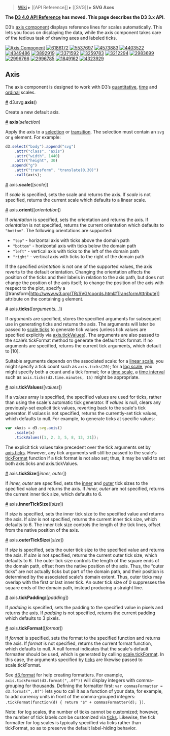 > [Wiki](Home) ▸ [[API Reference]] ▸ [[SVG]] ▸ **SVG Axes**

**The [D3 4.0 API Reference](https://github.com/d3/d3/blob/master/API.md) has moved. This page describes the D3 3.x API.**

D3’s [axis component](http://bl.ocks.org/mbostock/1166403) displays reference lines for scales automatically. This lets you focus on displaying the data, while the axis component takes care of the tedious task of drawing axes and labeled ticks.

[![Axis Component](http://bl.ocks.org/mbostock/raw/1166403/thumbnail.png)](http://bl.ocks.org/mbostock/1166403)
[![6186172](http://bl.ocks.org/mbostock/raw/6186172/thumbnail.png)](http://bl.ocks.org/mbostock/6186172)
[![5537697](http://bl.ocks.org/mbostock/raw/5537697/thumbnail.png)](http://bl.ocks.org/mbostock/5537697)
[![4573883](http://bl.ocks.org/mbostock/raw/4573883/thumbnail.png)](http://bl.ocks.org/mbostock/4573883)
[![4403522](http://bl.ocks.org/mbostock/raw/4403522/thumbnail.png)](http://bl.ocks.org/mbostock/4403522)
[![4349486](http://bl.ocks.org/mbostock/raw/4349486/thumbnail.png)](http://bl.ocks.org/mbostock/4349486)
[![3892919](http://bl.ocks.org/mbostock/raw/3892919/thumbnail.png)](http://bl.ocks.org/mbostock/3892919)
[![3371592](http://bl.ocks.org/mbostock/raw/3371592/thumbnail.png)](http://bl.ocks.org/mbostock/3371592)
[![3259783](http://bl.ocks.org/mbostock/raw/3259783/thumbnail.png)](http://bl.ocks.org/mbostock/3259783)
[![3212294](http://bl.ocks.org/mbostock/raw/3212294/thumbnail.png)](http://bl.ocks.org/mbostock/3212294)
[![2983699](http://bl.ocks.org/mbostock/raw/2983699/thumbnail.png)](http://bl.ocks.org/mbostock/2983699)
[![2996766](http://bl.ocks.org/mbostock/raw/2996766/thumbnail.png)](http://bl.ocks.org/mbostock/2996766)
[![2996785](http://bl.ocks.org/mbostock/raw/2996785/thumbnail.png)](http://bl.ocks.org/mbostock/2996785)
[![1849162](http://bl.ocks.org/mbostock/raw/1849162/thumbnail.png)](http://bl.ocks.org/mbostock/1849162)
[![4323929](http://bl.ocks.org/mbostock/raw/4323929/thumbnail.png)](http://bl.ocks.org/mbostock/4323929)

## Axis

The axis component is designed to work with D3’s [quantitative](Quantitative-Scales), [time](Time-Scales) and [ordinal](Ordinal-Scales) scales.

<a name="axis" href="SVG-Axes#axis">#</a> d3.svg.<b>axis</b>()

Create a new default axis.

<a name="_axis" href="SVG-Axes#_axis">#</a> <b>axis</b>(<i>selection</i>)

Apply the axis to a [selection](Selections) or [transition](Transitions). The selection must contain an `svg` or `g` element. For example:

```js
d3.select("body").append("svg")
    .attr("class", "axis")
    .attr("width", 1440)
    .attr("height", 30)
  .append("g")
    .attr("transform", "translate(0,30)")
    .call(axis);
```

<a name="scale" href="#scale">#</a> axis.<b>scale</b>([<i>scale</i>])

If *scale* is specified, sets the scale and returns the axis. If *scale* is not specified, returns the current scale which defaults to a linear scale.

<a name="orient" href="#orient">#</a> axis.<b>orient</b>([<i>orientation</i>])

If *orientation* is specified, sets the orientation and returns the axis. If *orientation* is not specified, returns the current orientation which defaults to `"bottom"`. The following orientations are supported:

* `"top"` - horizontal axis with ticks above the domain path
* `"bottom"` - horizontal axis with ticks below the domain path
* `"left"` - vertical axis with ticks to the left of the domain path
* `"right"` - vertical axis with ticks to the right of the domain path

If the specified *orientation* is not one of the supported values, the axis reverts to the default orientation. Changing the orientation affects the position of the ticks and their labels in relation to the axis path, but does not change the position of the axis itself; to change the position of the axis with respect to the plot, specify a [[transform|http://www.w3.org/TR/SVG/coords.html#TransformAttribute]] attribute on the containing `g` element.

<a name="ticks" href="#ticks">#</a> axis.<b>ticks</b>([<i>arguments…</i>])

If *arguments* are specified, stores the specified arguments for subsequent use in generating ticks and returns the axis. The arguments will later be passed to [scale.ticks](Quantitative-Scales#linear_ticks) to generate tick values (unless tick values are specified explicitly via [axis.tickValues](#tickValues)). The arguments are also passed to the scale’s tickFormat method to generate the default tick format. If no arguments are specified, returns the current tick arguments, which default to [10].

Suitable arguments depends on the associated scale: for a [linear scale](Quantitative-Scales), you might specify a tick count such as `axis.ticks(20)`; for a [log scale](Quantitative-Scales#log_tickFormat), you might specify both a count and a tick format; for a [time scale](Time-Scales#ticks), a [time interval](Time-Intervals) such as `axis.ticks(d3.time.minutes, 15)` might be appropriate.

<a name="tickValues" href="#tickValues">#</a> axis.<b>tickValues</b>([<i>values</i>])

If a *values* array is specified, the specified values are used for ticks, rather than using the scale's automatic tick generator. If *values* is null, clears any previously-set explicit tick values, reverting back to the scale's tick generator. If *values* is not specified, returns the currently-set tick values, which defaults to null. For example, to generate ticks at specific values:

```js
var xAxis = d3.svg.axis()
    .scale(x)
    .tickValues([1, 2, 3, 5, 8, 13, 21]);
```

The explicit tick values take precedent over the tick arguments set by [axis.ticks](#ticks). However, any  tick arguments will still be passed to the scale's [tickFormat](#tickFormat) function if a tick format is not also set; thus, it may be valid to set both axis.ticks and axis.tickValues.

<a name="tickSize" href="#tickSize">#</a> axis.<b>tickSize</b>([<i>inner, outer</i>])

If *inner, outer* are specified, sets the [inner](#innerTickSize) and [outer](#outerTickSize) tick sizes to the specified value and returns the axis. If *inner, outer* are not specified, returns the current inner tick size, which defaults to 6.

<a name="innerTickSize" href="#innerTickSize">#</a> axis.<b>innerTickSize</b>([<i>size</i>])

If *size* is specified, sets the inner tick size to the specified value and returns the axis. If *size* is not specified, returns the current inner tick size, which defaults to 6. The inner tick size controls the length of the tick lines, offset from the native position of the axis.

<a name="outerTickSize" href="#outerTickSize">#</a> axis.<b>outerTickSize</b>([<i>size</i>])

If *size* is specified, sets the outer tick size to the specified value and returns the axis. If *size* is not specified, returns the current outer tick size, which defaults to 6. The outer tick size controls the length of the square ends of the domain path, offset from the native position of the axis. Thus, the “outer ticks” are not actually ticks but part of the domain path, and their position is determined by the associated scale's domain extent. Thus, outer ticks may overlap with the first or last inner tick. An outer tick size of 0 suppresses the square ends of the domain path, instead producing a straight line.

<a name="tickPadding" href="#tickPadding">#</a> axis.<b>tickPadding</b>([<i>padding</i>])

If *padding* is specified, sets the padding to the specified value in pixels and returns the axis. If *padding* is not specified, returns the current padding which defaults to 3 pixels.

<a name="tickFormat" href="#tickFormat">#</a> axis.<b>tickFormat</b>([<i>format</i>])

If *format* is specified, sets the format to the specified function and returns the axis. If *format* is not specified, returns the current format function, which defaults to null. A null format indicates that the scale's default formatter should be used, which is generated by calling [scale.tickFormat](Quantitative-Scales#linear_tickFormat). In this case, the arguments specified by [ticks](#ticks) are likewise passed to scale.tickFormat.

See [d3.format](Formatting#d3_format) for help creating formatters. For example, `axis.tickFormat(d3.format(",.0f"))` will display integers with comma-grouping for thousands. Defining the formatter first: `var commasFormatter = d3.format(",.0f")` lets you to call it as a function of your data, for example, to add currency units in front of the comma-grouped integers: `.tickFormat(function(d) { return "$" + commasFormatter(d); })`.

Note: for log scales, the number of ticks cannot be customized; however, the number of tick labels *can* be customized via [ticks](#ticks). Likewise, the tick formatter for log scales is typically specified via ticks rather than tickFormat, so as to preserve the default label-hiding behavior.
